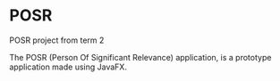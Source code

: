 # POSR
POSR project from term 2

The POSR (Person Of Significant Relevance) application, is a prototype application made using JavaFX.
